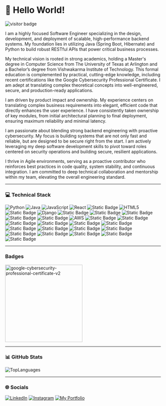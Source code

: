 # 💫 Hello World!


![visitor badge](https://visitor-badge.laobi.icu/badge?page_id=khirwadkarshubham25.khirwadkarshubham25)

I am a highly focused Software Engineer specializing in the design, development, and deployment of scalable, high-performance backend systems. My foundation lies in utilizing Java (Spring Boot, Hibernate) and Python to build robust RESTful APIs that power critical business processes.

My technical vision is rooted in strong academics, holding a Master's degree in Computer Science from The University of Texas at Arlington and a Bachelor’s degree from Vishwakarma Institute of Technology. This formal education is complemented by practical, cutting-edge knowledge, including recent certifications like the Google Cybersecurity Professional Certificate. I am adept at translating complex theoretical concepts into well-engineered, secure, and production-ready applications.

I am driven by product impact and ownership. My experience centers on translating complex business requirements into elegant, efficient code that directly enhances the user experience. I have consistently taken ownership of key modules, from initial architectural planning to final deployment, ensuring maximum reliability and minimal latency.

I am passionate about blending strong backend engineering with proactive cybersecurity. My focus is building systems that are not only fast and reliable, but are designed to be secure right from the start. I am actively leveraging my deep software development skills to pivot toward roles centered on security operations and building secure, resilient applications.

I thrive in Agile environments, serving as a proactive contributor who reinforces best practices in code quality, system stability, and continuous integration. I am committed to deep technical collaboration and mentorship within my team, elevating the overall engineering standard.

---------------------------------------------------------------------------------------------------------------------------------------

### 💻 Technical Stack

![Python](https://img.shields.io/badge/python-white?style=for-the-badge&logo=python&logoColor=blue)
![Java](https://img.shields.io/badge/java-white?style=for-the-badge&logo=openjdk&logoColor=yellow)
![JavaScript](https://img.shields.io/badge/javascript-white?style=for-the-badge&logo=javascript&logoColor=%23F7DF1E)
![React](https://img.shields.io/badge/react-white?style=for-the-badge&logo=react&logoColor=%2361DAFB)
![Static Badge](https://img.shields.io/badge/jQuery-white?style=for-the-badge&logo=jquery&logoColor=%230769AD)
![HTML5](https://img.shields.io/badge/html5-white?style=for-the-badge&logo=html5&logoColor=blue)
![Static Badge](https://img.shields.io/badge/CSS3-white?style=for-the-badge&logo=css&logoColor=%23663399)
![Django](https://img.shields.io/badge/django-white?style=for-the-badge&logo=django&logoColor=black)
![Static Badge](https://img.shields.io/badge/Flask-white?style=for-the-badge&logo=flask&logoColor=%233BABC3)
![Static Badge](https://img.shields.io/badge/Spring%20Boot-white?style=for-the-badge&logo=springboot&logoColor=%236DB33F)
![Static Badge](https://img.shields.io/badge/JSON-white?style=for-the-badge&logo=json&logoColor=%23000000)
![Static Badge](https://img.shields.io/badge/Splunk-white?style=for-the-badge&logo=splunk&logoColor=%23000000)
![Static Badge](https://img.shields.io/badge/Wireshark-white?style=for-the-badge&logo=wireshark&logoColor=%231679A7)
![AWS](https://img.shields.io/badge/AWS-white?style=for-the-badge&logo=amazon-aws&logoColor=%23F05032)
![Static Badge](https://img.shields.io/badge/Docker-white?style=for-the-badge&logo=docker&logoColor=%232496ED)
![Static Badge](https://img.shields.io/badge/Jenkins-white?style=for-the-badge&logo=jenkins&logoColor=%23D24939)
![Static Badge](https://img.shields.io/badge/Git-white?style=for-the-badge&logo=git&logoColor=%23F05032)
![Static Badge](https://img.shields.io/badge/GitHub-white?style=for-the-badge&logo=github&logoColor=%23181717)
![Static Badge](https://img.shields.io/badge/Apache%20Airflow-white?style=for-the-badge&logo=apacheairflow&logoColor=%23017CEE)
![Static Badge](https://img.shields.io/badge/Maven-white?style=for-the-badge&logo=apachemaven&logoColor=%23C71A36)
![Static Badge](https://img.shields.io/badge/PostgreSQL-white?style=for-the-badge&logo=postgresql&logoColor=%234169E1)
![Static Badge](https://img.shields.io/badge/MySQL-white?style=for-the-badge&logo=mysql&logoColor=%234479A1)
![Static Badge](https://img.shields.io/badge/SQLite-white?style=for-the-badge&logo=sqlite&logoColor=%23003B57)
![Static Badge](https://img.shields.io/badge/MongoDB-white?style=for-the-badge&logo=mongodb&logoColor=%2347A248)
![Static Badge](https://img.shields.io/badge/Selenium-white?style=for-the-badge&logo=selenium&logoColor=%2343B02A)
![Static Badge](https://img.shields.io/badge/Appium-white?style=for-the-badge&logo=appium&logoColor=%23EE376D)
![Static Badge](https://img.shields.io/badge/PyTest-white?style=for-the-badge&logo=pytest&logoColor=%230A9EDC)
![Static Badge](https://img.shields.io/badge/JIRA-white?style=for-the-badge&logo=jira&logoColor=%230052CC)
![Static Badge](https://img.shields.io/badge/Linux-white?style=for-the-badge&logo=linux&logoColor=%23FCC624)



------------------------------------------------------------------------------------------------------------------------------------------
### Badges

<img width="250" height="250" alt="google-cybersecurity-professional-certificate-v2" src="https://github.com/user-attachments/assets/b98994c8-5747-4de2-af5e-43373bd40fe7" />

------------------------------------------------------------------------------------------------------------------------------------------


### 📊 GitHub Stats

![TopLanguages](https://github-readme-stats.vercel.app/api/top-langs/?username=khirwadkarshubham25&theme=blue-green)

------------------------------------------------------------------------------------------------------------------------------------------
### 🌐 Socials

[![LinkedIn](https://img.shields.io/badge/LinkedIn-0077B5?style=for-the-badge&logo=linkedin&logoColor=white)](https://www.linkedin.com/in/sk-b62963111/)
[![Instagram](https://img.shields.io/badge/Instagram-E4405F?style=for-the-badge&logo=instagram&logoColor=white)](https://www.instagram.com/shubham0925/)
[![My Portfolio](https://img.shields.io/badge/website-000000?style=for-the-badge&logo=About.me&logoColor=white)](https://shubhamkhirwadkar.netlify.app/)
